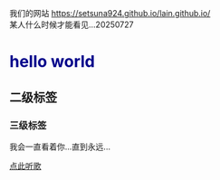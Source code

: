 我们的网站 https://setsuna924.github.io/lain.github.io/
<br>
某人什么时候才能看见...20250727
<!DOCTYPE html>
<html lang="en">
<head>
    <meta charset="UTF-8">
    <meta name="viewport" content="width=device-width, initial-scale=1.0">
  
</head>

<body>
 <h1 style="color: darkblue;">hello world</h1>   
 <h2>二级标签</h2>
 <h3>三级标签</h3>
 <p>我会一直看着你...直到永远...</p>
</body>
<a href="https://open.spotify.com/track/1DHkVkpOeNXxq4YhHOeEac?si=d5bc8d4a15fa4fff">点此听歌</menu></a>


</html>
